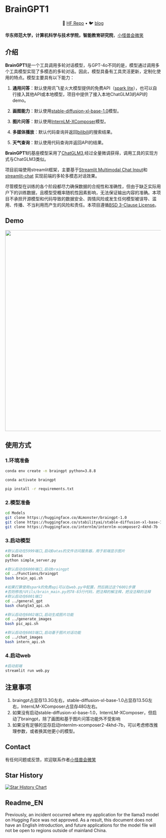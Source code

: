 # BrainGPT1

<p align="center">
🤗 <a href="https://huggingface.co/ALmonster/braingpt-1.0" target="_blank">HF Repo</a> • 🐦 <a href="https://blog.csdn.net/a1920993165/article/details/128007435" target="_blank">blog</a>
</p>



**华东师范大学，计算机科学与技术学院，智能教育研究院**，[小怪兽会微笑](mailto:wtliu@stu.ecnu.edu.cn)

## 介绍

**BrainGPT1**是一个工具调用多轮对话模型，与GPT-4o不同的是，模型通过调用多个工具模型实现了多模态的多轮对话。因此，模型具备有工具灵活更新，定制化使用的特点。模型主要具有以下能力：

1. **通用问答**：默认使用讯飞星火大模型提供的免费API（[spark lite](https://console.xfyun.cn/services/bm35)），也可以自行接入其他API或本地模型，项目中提供了接入本地ChatGLM3的API的demo。

2. **画图能力**：默认使用[stable-diffusion-xl-base-1.0](https://huggingface.co/stabilityai/stable-diffusion-xl-base-1.0)模型。

3. **图片问答**：默认使用[InternLM-XComposer](https://github.com/InternLM/InternLM-XComposer)模型。

4. **多媒体播放**：默认代码查询并返回[bilibili](https://www.bilibili.com/)的搜索结果。

5. **天气查询**：默认使用代码查询并返回API的结果。



**BrainGPT1**的基座模型采用了[ChatGLM3](https://github.com/THUDM/ChatGLM3),经过全量微调获得，调用工具的实现方式与ChatGLM3类似。

项目前端使用streamlit框架，主要基于[Streamlit Multimodal Chat Input](https://github.com/het-25/st-multimodal-chatinput/tree/main)和[streamlit-chat](https://github.com/AI-Yash/st-chat) 实现前端的多轮多模态对话效果。



尽管模型在训练的各个阶段都尽力确保数据的合规性和准确性，但由于缺乏实际用户下的训练数据，且模型受概率随机性因素影响，无法保证输出内容的准确。本项目不承担开源模型和代码导致的数据安全、舆情风险或发生任何模型被误导、滥用、传播、不当利用而产生的风险和责任。本项目遵循[BSD 3-Clause License](https://github.com/NExT-GPT/NExT-GPT/blob/main/LICENSE.txt)。



## Demo

<p align="center">
    <img src="./Datas/assistant_img/demo.png" width="650"/>
</p>



## 使用方式

### 1.环境准备

```bash
conda env create -n braingpt python=3.8.8

conda activate braingpt 

pip install -r requirements.txt
```

### 2.模型准备

```bash
cd Models
git clone https://huggingface.co/ALmonster/braingpt-1.0
git clone https://huggingface.co/stabilityai/stable-diffusion-xl-base-1.0
git clone https://huggingface.co/internlm/internlm-xcomposer2-4khd-7b
```

### 3.启动模型

```bash
#默认启动在5999端口,启动Datas的文件访问服务器，用于前端显示图片
cd Datas
python simple_server.py

#默认启动在6000端口,启动braingpt
cd ../Functions/braingpt
bash brain_api.sh

#如果打算使用spark的免费api可以在web.py中配置，然后跳过这个6001步骤
#否则修改/Utils/brain_main.py的78-83行代码，把注释的解注释，把没注释的注释
#默认启动在6001端口
cd ../general_gpt
bash chatglm3_api.sh

#默认启动在6002端口,启动生成图片功能
cd ../generate_images
bash pic_api.sh

#默认启动在6003端口,启动基于图片对话功能
cd ../chat_images
bash intern_api.sh
```



### 4.启动web

```bash
#启动前端
streamlit run web.py
```





## 注意事项

1. braingpt占显存13.3G左右，stable-diffusion-xl-base-1.0占显存13.5G左右，InternLM-XComposer占显存48G左右。
2. 如果没有启动stable-diffusion-xl-base-1.0，InternLM-XComposer，但启动了braingpt，除了画图和基于图片问答功能外不受影响
3. 如果没有足够的显存启动internlm-xcomposer2-4khd-7b，可以考虑修改推理参数，或者换其他更小的模型。



## Contact

有任何问题或反馈，欢迎联系作者[小怪兽会微笑](mailto:wtliu@stu.ecnu.edu.cn)


## Star History

[![Star History Chart](https://api.star-history.com/svg?repos=1920993165/BrainGPT1&type=Date)](https://star-history.com/#1920993165/BrainGPT1&Date)




## Readme_EN

Previously, an incident occurred where my application for the llama3 model on Hugging Face was not approved. As a result, this document does not have an English introduction, and future applications for the model file will not be open to regions outside of mainland China.









